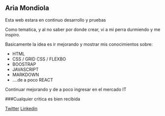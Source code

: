 ## **Aria Mondiola**
Esta web estara en continuo desarrollo y pruebas

Como tematica, y al no saber por donde crear, vi a mi perra durmiendo y me inspiro.

Basicamente la idea es ir mejorando y mostrar mis conocimientos
sobre:

* HTML
* CSS / GRID CSS / FLEXBO
* BOOSTRAP
* JAVASCRIPT
* MARKDOWN
* ....de a poco REACT 

Continuar mejorando y de a poco ingresar en el mercado IT

###Cualquier critica es bien recibida

[Twitter](https://twitter.com/luchogrz) [Linkedin](https://www.linkedin.com/in/lucianogorostizu/)


